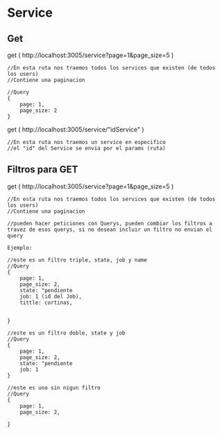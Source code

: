 # Service

## Get

get ( http://localhost:3005/service?page=1&page_size=5 )
```
//En esta ruta nos traemos todos los services que existen (de todos los users)
//Contiene una paginacion

//Query
{
    page: 1,
    page_size: 2
}
```

get ( http://localhost:3005/service/"idService" )
```
//En esta ruta nos traemos un service en especifico
//el "id" del Service se envia por el params (ruta)

```

## Filtros para GET

get ( http://localhost:3005/service?page=1&page_size=5 )

```
//En esta ruta nos traemos todos los services que existen (de todos los users)
//Contiene una paginacion

//pueden hacer peticiones con Querys, pueden combiar los filtros a travez de esos querys, si no desean incluir un filtro no envian el query

Ejemplo:

//este es un filtro triple, state, job y name
//Query
{
    page: 1,
    page_size: 2,
    state: "pendiente
    job: 1 (id del Job),
    tittle: cortinas,
    

}

//este es un filtro doble, state y job
//Query
{
    page: 1,
    page_size: 2,
    state: "pendiente
    job: 1
}

//este es uno sin nigun filtro
//Query
{
    page: 1,
    page_size: 2,

}


```

